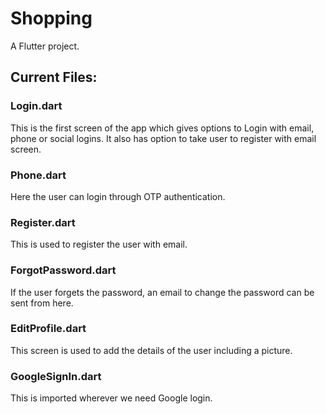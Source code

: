 # Shopping

A Flutter project.

## Current Files:

### Login.dart

This is the first screen of the app which gives options to Login with email, phone or social logins. It also has option to take user to register with email screen.

### Phone.dart

Here the user can login through OTP authentication.

### Register.dart

This is used to register the user with email.

### ForgotPassword.dart

If the user forgets the password, an email to change the password can be sent from here.

### EditProfile.dart

This screen is used to add the details of the user including a picture.

### GoogleSignIn.dart

This is imported wherever we need Google login.
